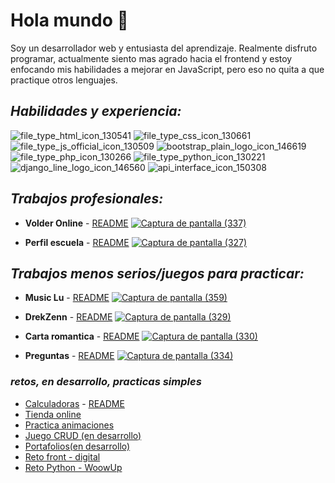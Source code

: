 
# Hola mundo 👋


Soy un desarrollador web y entusiasta del aprendizaje. Realmente disfruto programar, actualmente siento mas agrado hacia el frontend y estoy enfocando mis habilidades a mejorar en JavaScript, pero eso no quita a que practique otros lenguajes.

## **_Habilidades y experiencia:_**
![file_type_html_icon_130541](https://user-images.githubusercontent.com/77320589/119244632-f3f6a880-bb48-11eb-9bf6-b6058d83bd74.png)
![file_type_css_icon_130661](https://user-images.githubusercontent.com/77320589/119244638-fce77a00-bb48-11eb-8823-811a65f57bb7.png)
![file_type_js_official_icon_130509](https://user-images.githubusercontent.com/77320589/119244639-ff49d400-bb48-11eb-9a1d-f31e35cf29d6.png)
![bootstrap_plain_logo_icon_146619](https://user-images.githubusercontent.com/77320589/119244677-36b88080-bb49-11eb-99c4-dcd4cb81b8ca.png)
![file_type_php_icon_130266](https://user-images.githubusercontent.com/77320589/119244645-07a20f00-bb49-11eb-96b1-a569c09f8d78.png)
![file_type_python_icon_130221](https://user-images.githubusercontent.com/77320589/119244646-0b359600-bb49-11eb-99ec-e3b5f2728bf2.png)
![django_line_logo_icon_146560](https://user-images.githubusercontent.com/77320589/119244683-3b7d3480-bb49-11eb-930c-1d7be42f3137.png)
![api_interface_icon_150308](https://user-images.githubusercontent.com/77320589/119244736-cc541000-bb49-11eb-89f7-cb37e044fe04.png)


## **_Trabajos profesionales:_**
- **Volder Online** - [README](https://github.com/LuOfLuck/volder#readme) 
 [![Captura de pantalla (337)](https://user-images.githubusercontent.com/77320589/119441253-34e2ee80-bcfc-11eb-9851-059d5489aa79.png)](https://luofluck.pythonanywhere.com/)


- **Perfil escuela** - [README](https://github.com/LuOfLuck/perfil-sholl#readme)
  [![Captura de pantalla (327)](https://user-images.githubusercontent.com/77320589/119204548-18308780-ba6c-11eb-9b62-ffc877eccf48.png)](https://luofluckv2.pythonanywhere.com/)



## **_Trabajos menos serios/juegos para practicar:_**


- **Music Lu** - [README](https://github.com/LuOfLuck/music-Lu#readme)
[![Captura de pantalla (359)](https://user-images.githubusercontent.com/77320589/121628283-468ffa00-ca4f-11eb-993e-1e3442fc2154.png)](https://luofluck.github.io/music-Lu)

- **DrekZenn** - [README](https://github.com/LuOfLuck/drekzenn#readme)
  [![Captura de pantalla (329)](https://user-images.githubusercontent.com/77320589/119204776-c805f500-ba6c-11eb-8f8a-ed9ddc8f8e1e.png)](https://luofluck.github.io/drekzenn/)
  
- **Carta romantica** - [README](https://github.com/LuOfLuck/carta-romantica)
  [![Captura de pantalla (330)](https://user-images.githubusercontent.com/77320589/119204838-f84d9380-ba6c-11eb-89a1-6d864e0a959a.png)](https://luofluck.github.io/carta-romantica/)
  

 - **Preguntas** - [README](https://github.com/LuOfLuck/preguntas#readme)
  [![Captura de pantalla (334)](https://user-images.githubusercontent.com/77320589/119210153-3b196680-ba81-11eb-91e4-3b6991119e0e.png)](http://luofluck.epizy.com/preguntas/)

  

  


### **_retos, en desarrollo, practicas simples_**
- [Calculadoras](http://luofluck.epizy.com/calculadora/) - [README](https://github.com/LuOfLuck/calculadoras#readme)
- [Tienda online](http://luofluck2.pythonanywhere.com/)
- [Practica animaciones](https://luofluck.github.io/animaciones/)
- [Juego CRUD (en desarrollo)](http://luofluck.epizy.com/poo3/formulario.php)
- [Portafolios(en desarrollo)](https://luofluck.github.io/)
- [Reto front - digital](https://github.com/LuOfLuck/md-digital-front)
- [Reto Python - WoowUp](https://github.com/LuOfLuck/WoowUp-challenge)
